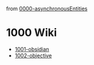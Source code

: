 from [0000-asynchronousEntities](../0000-asynchronousEntities.md)
# 1000 Wiki
- [1001-obsidian](1001-obsidian.md)
- [1002-objective](1002-objective.md)